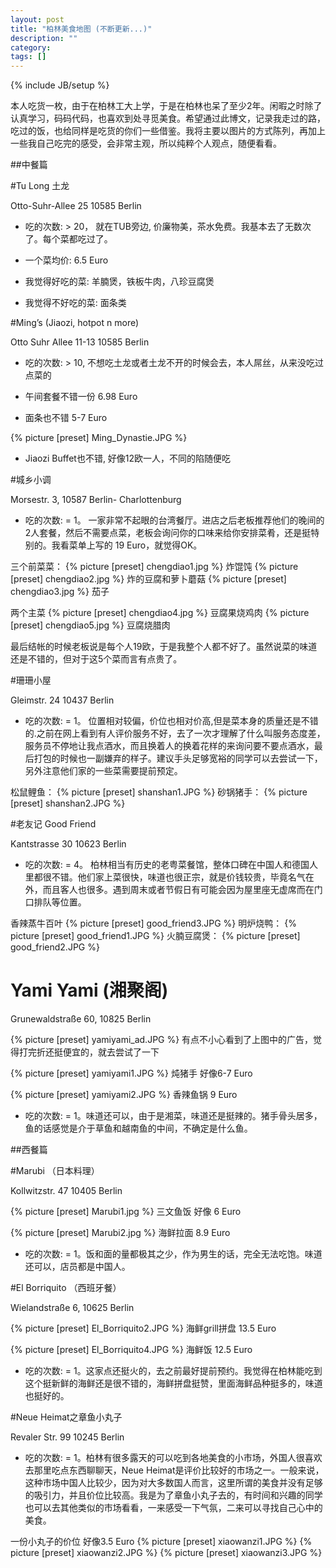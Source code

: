 ```yaml
---
layout: post
title: "柏林美食地图 (不断更新...)"
description: ""
category: 
tags: []
---
```

{% include JB/setup %}

本人吃货一枚，由于在柏林工大上学，于是在柏林也呆了至少2年。闲暇之时除了认真学习，码码代码，也喜欢到处寻觅美食。希望通过此博文，记录我走过的路，吃过的饭，也给同样是吃货的你们一些借鉴。我将主要以图片的方式陈列，再加上一些我自己吃完的感受，会非常主观，所以纯粹个人观点，随便看看。

##中餐篇

#Tu Long 土龙

Otto-Suhr-Allee 25
10585 Berlin

- 吃的次数: > 20， 就在TUB旁边, 价廉物美，茶水免费。我基本去了无数次了。每个菜都吃过了。

- 一个菜均价: 6.5 Euro

- 我觉得好吃的菜: 羊腩煲，铁板牛肉，八珍豆腐煲

- 我觉得不好吃的菜: 面条类
 


#Ming’s (Jiaozi, hotpot n more)

Otto Suhr Allee 11-13
10585 Berlin

- 吃的次数: > 10, 不想吃土龙或者土龙不开的时候会去，本人屌丝，从来没吃过点菜的

- 午间套餐不错一份 6.98 Euro

- 面条也不错 5-7 Euro

{% picture [preset] Ming_Dynastie.JPG   %}
- Jiaozi Buffet也不错, 好像12欧一人，不同的陷随便吃

#城乡小调

Morsestr. 3, 10587 Berlin- Charlottenburg

- 吃的次数: = 1。 一家非常不起眼的台湾餐厅。进店之后老板推荐他们的晚间的2人套餐，然后不需要点菜，老板会询问你的口味来给你安排菜肴，还是挺特别的。我看菜单上写的 19 Euro，就觉得OK。

三个前菜菜：
{% picture [preset] chengdiao1.jpg   %}
炸馄饨
{% picture [preset] chengdiao2.jpg   %}
炸的豆腐和萝卜蘑菇
{% picture [preset] chengdiao3.jpg   %}
茄子

两个主菜
{% picture [preset] chengdiao4.jpg   %}
豆腐果烧鸡肉
{% picture [preset] chengdiao5.jpg   %}
豆腐烧腊肉

最后结帐的时候老板说是每个人19欧，于是我整个人都不好了。虽然说菜的味道还是不错的，但对于这5个菜而言有点贵了。

#珊珊小屋

Gleimstr. 24
10437 Berlin

- 吃的次数: = 1。 位置相对较偏，价位也相对价高,但是菜本身的质量还是不错的.之前在网上看到有人评价服务不好，去了一次才理解了什么叫服务态度差，服务员不停地让我点酒水，而且换着人的换着花样的来询问要不要点酒水，最后打包的时候也一副嫌弃的样子。建议手头足够宽裕的同学可以去尝试一下，另外注意他们家的一些菜需要提前预定。

松鼠鲤鱼：
{% picture [preset] shanshan1.JPG   %}
砂锅猪手：
{% picture [preset] shanshan2.JPG   %}

#老友记 Good Friend

Kantstrasse 30
10623 Berlin

- 吃的次数: = 4。 柏林相当有历史的老粤菜餐馆，整体口碑在中国人和德国人里都很不错。他们家上菜很快，味道也很正宗，就是价钱较贵，毕竟名气在外，而且客人也很多。遇到周末或者节假日有可能会因为屋里座无虚席而在门口排队等位置。

香辣蒸牛百叶
{% picture [preset] good_friend3.JPG   %}
明炉烧鸭：
{% picture [preset] good_friend1.JPG   %}
火腩豆腐煲：
{% picture [preset] good_friend2.JPG   %}


# Yami Yami (湘聚阁)

Grunewaldstraße 60, 10825 Berlin

{% picture [preset] yamiyami_ad.JPG %}
有点不小心看到了上图中的广告，觉得打完折还挺便宜的，就去尝试了一下

{% picture [preset] yamiyami1.JPG %}
炖猪手 好像6-7 Euro

{% picture [preset] yamiyami2.JPG %}
香辣鱼锅 9 Euro

- 吃的次数: = 1。味道还可以，由于是湘菜，味道还是挺辣的。猪手骨头居多，鱼的话感觉是介于草鱼和越南鱼的中间，不确定是什么鱼。



##西餐篇

#Marubi （日本料理）

Kollwitzstr. 47
10405 Berlin

{% picture [preset] Marubi1.jpg %}
三文鱼饭 好像 6 Euro

{% picture [preset] Marubi2.jpg %}
海鲜拉面 8.9 Euro

- 吃的次数: = 1。饭和面的量都极其之少，作为男生的话，完全无法吃饱。味道还可以，店员都是中国人。


#El Borriquito （西班牙餐）

Wielandstraße 6, 10625 Berlin

{% picture [preset] El_Borriquito2.JPG  %}
海鲜grill拼盘 13.5 Euro

{% picture [preset] El_Borriquito4.JPG  %}
海鲜饭 12.5 Euro

- 吃的次数: = 1。这家点还挺火的，去之前最好提前预约。我觉得在柏林能吃到这个挺新鲜的海鲜还是很不错的，海鲜拼盘挺赞，里面海鲜品种挺多的，味道也挺好的。


#Neue Heimat之章鱼小丸子

Revaler Str. 99
10245 Berlin

- 吃的次数: = 1。柏林有很多露天的可以吃到各地美食的小市场，外国人很喜欢去那里吃点东西聊聊天，Neue Heimat是评价比较好的市场之一。一般来说，这种市场中国人比较少，因为对大多数国人而言，这里所谓的美食并没有足够的吸引力，并且价位比较高。我是为了章鱼小丸子去的，有时间和兴趣的同学也可以去其他类似的市场看看，一来感受一下气氛，二来可以寻找自己心中的美食。

一份小丸子的价位 好像3.5 Euro
{% picture [preset] xiaowanzi1.JPG  %}
{% picture [preset] xiaowanzi2.JPG  %}
{% picture [preset] xiaowanzi3.JPG  %}


